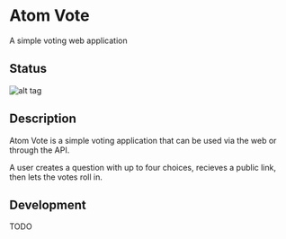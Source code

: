 # Atom Vote

A simple voting web application

## Status

![alt tag](https://circleci.com/gh/jordanell/atom-vote.png?circle-token=:circle-token)

## Description

Atom Vote is a simple voting application that can be used via the web or through the
API.

A user creates a question with up to four choices, recieves a public link, then lets
the votes roll in.

## Development

TODO
